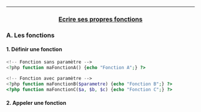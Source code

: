 -----------------------------------------------------------------------------------------------------------------------------------------------------------------------
### <p align='center'> [Ecrire ses propres fonctions](http://formation.upyupy.fr/php-mysql/ecrire-fonction-php/)</p>

### A. Les fonctions
#### 1. Définir une fonction
```php
<!-- Fonction sans paramètre --> 
<?php function maFonctionA() {echo "Fonction A";} ?>

<!-- Fonction avec paramètre --> 
<?php function maFonctionB($parametre) {echo "Fonction B";} ?>
<?php function maFonctionC($a, $b, $c) {echo "Fonction C";} ?>
```

#### 2. Appeler une fonction
